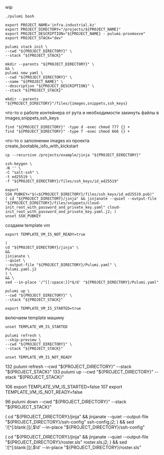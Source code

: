 wip

```
./pulumi bash
```

```
export PROJECT_NAME='infra.industrial.kz'
export PROJECT_DIRECTORY="/projects/${PROJECT_NAME}"
export PROJECT_DESCRIPTION="${PROJECT_NAME} - pulumi-proxmoxve"
export PROJECT_STACK="dev"
```

```
pulumi stack init \
--cwd "${PROJECT_DIRECTORY}" \
--stack "${PROJECT_STACK}"
```

```
mkdir --parents "${PROJECT_DIRECTORY}" \
&& \
pulumi new yaml \
--cwd "${PROJECT_DIRECTORY}" \
--name "${PROJECT_NAME}" \
--description "${PROJECT_DESCRIPTION}" \
--stack "${PROJECT_STACK}"
```




```
mkdir --parents "${PROJECT_DIRECTORY}"/files/{images,snippets,ssh_keys}
```

что-то о работе контейнера от рута и необходимости закинуть файлы в images,snippets,ssh_keys

```
find "${PROJECT_DIRECTORY}" -type d -exec chmod 777 {} +
find "${PROJECT_DIRECTORY}" -type f -exec chmod 666 {} +
```

что-то о заполнении images из проекта create_bootable_isfo_with_kickstart


```
cp --recursive /projects/example/jinja "${PROJECT_DIRECTORY}"
```


```
ssh-keygen \
-N '' \
-C "salt-ssh" \
-t ed25519 \
-f "${PROJECT_DIRECTORY}/files/ssh_keys/id_ed25519"
```

```
export SSH_PUBKEY="$(<${PROJECT_DIRECTORY}/files/ssh_keys/id_ed25519.pub)"
( cd "${PROJECT_DIRECTORY}/jinja" && jinjanate --quiet --output-file "${PROJECT_DIRECTORY}/files/snippets/cloud-init_root_with_password_and_private_key.yaml" cloud-init_root_with_password_and_private_key.yaml.j2; )
unset SSH_PUBKEY
```



создаем template vm

```
export TEMPLATE_VM_IS_NOT_READY=true
```

```
(
cd "${PROJECT_DIRECTORY}/jinja" \
&&
jinjanate \
--quiet \
--output-file "${PROJECT_DIRECTORY}/Pulumi.yaml" \
Pulumi.yaml.j2
) \
&& \
sed --in-place '/^[[:space:]]*$/d' "${PROJECT_DIRECTORY}/Pulumi.yaml"
```



```
pulumi up \
--cwd "${PROJECT_DIRECTORY}" \
--stack "${PROJECT_STACK}"
```

```
export TEMPLATE_VM_IS_STARTED=true
```

включаем template машину

```
unset TEMPLATE_VM_IS_STARTED
```

```
pulumi refresh \
--skip-preview \
--cwd "${PROJECT_DIRECTORY}" \
--stack "${PROJECT_STACK}"
```


```
unset TEMPLATE_VM_IS_NOT_READY
```








  132  pulumi refresh --cwd "${PROJECT_DIRECTORY}" --stack "${PROJECT_STACK}"
  133  pulumi up --cwd "${PROJECT_DIRECTORY}" --stack "${PROJECT_STACK}"

  106  export TEMPLATE_VM_IS_STARTED=false
  107  export TEMPLATE_VM_IS_NOT_READY=false

   96  pulumi down --cwd "${PROJECT_DIRECTORY}" --stack "${PROJECT_STACK}"







( cd "${PROJECT_DIRECTORY}/jinja" && jinjanate --quiet --output-file "${PROJECT_DIRECTORY}/ssh-config" ssh-config.j2; ) && sed '/[^[:blank:]]/,$!d' --in-place "${PROJECT_DIRECTORY}/ssh-config"


( cd "${PROJECT_DIRECTORY}/jinja" && jinjanate --quiet --output-file "${PROJECT_DIRECTORY}/roster.sls" roster.sls.j2; ) && sed '/[^[:blank:]]/,$!d' --in-place "${PROJECT_DIRECTORY}/roster.sls"

